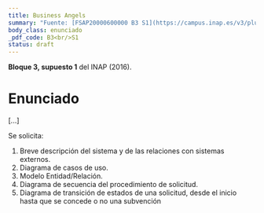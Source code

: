 ```yaml
---
title: Business Angels
summary: "Fuente: [FSAP20000600000 B3 S1](https://campus.inap.es/v3/pluginfile.php/1664894/mod_folder/content/0/Enunciado%20simulacro%20Business%20Angels.pdf) ([Solución](https://campus.inap.es/v3/pluginfile.php/1664894/mod_folder/content/0/B3S1%20SOLUCI%C3%93N%20BUSINESS%20ANGELS_mod2021.pdf))"
body_class: enunciado
_pdf_code: B3<br/>S1
status: draft
---
```


**Bloque 3, supuesto 1** del INAP (2016).

# Enunciado

[...]

Se solicita:

1. Breve descripción del sistema y de las relaciones con sistemas externos.
2. Diagrama de casos de uso.
3. Modelo Entidad/Relación.
4. Diagrama de secuencia del procedimiento de solicitud.
5. Diagrama de transición de estados de una solicitud, desde el inicio hasta que se concede o no una subvención
